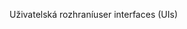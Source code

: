 <span data-ttu-id="4ffb2-101">Uživatelská rozhraní</span><span class="sxs-lookup"><span data-stu-id="4ffb2-101">user interfaces (UIs)</span></span>